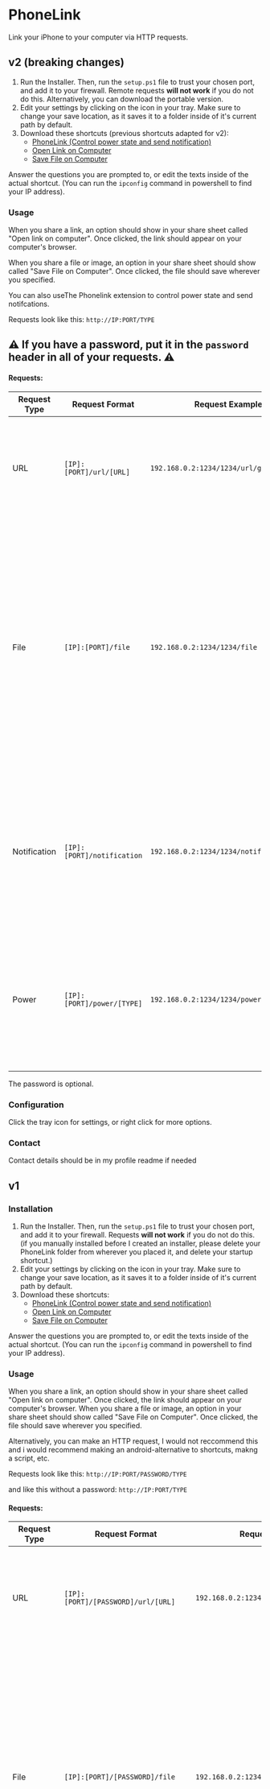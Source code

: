 # PhoneLink

Link your iPhone to your computer via HTTP requests.

## v2 (breaking changes)

1. Run the Installer. Then, run the `setup.ps1` file to trust your chosen port, and add it to your firewall. Remote requests **will not work** if you do not do this. Alternatively, you can download the portable version. 
2. Edit your settings by clicking on the icon in your tray. Make sure to change your save location, as it saves it to a folder inside of it's current path by default.
3. Download these shortcuts (previous shortcuts adapted for v2):
    - [PhoneLink (Control power state and send notification)](https://www.icloud.com/shortcuts/bfdf5285149340c6a249465769d814cd)
    - [Open Link on Computer](https://www.icloud.com/shortcuts/44915410f35c45f8b962414c81dbd17c)
    - [Save File on Computer](https://www.icloud.com/shortcuts/e6491f37c37e42069488034d55df8227)

Answer the questions you are prompted to, or edit the texts inside of the actual shortcut. (You can run the `ipconfig` command in powershell to find your IP address).

### Usage

When you share a link, an option should show in your share sheet called "Open link on computer". Once clicked, the link should appear on your computer's browser.

When you share a file or image, an option in your share sheet should show called "Save File on Computer". Once clicked, the file should save wherever you specified.

You can also useThe Phonelink extension to control power state and send notifcations.

Requests look like this: `http://IP:PORT/TYPE`


## ⚠ If you have a password, put it in the `password` header in all of your requests. ⚠

#### Requests:
|Request Type | Request Format | Request Example | Request Description |
|--|--|--|--|
| URL | `[IP]:[PORT]/url/[URL]` | `192.168.0.2:1234/1234/url/google.co.uk` | A GET request to send a link to your computer. It doesn't need to begin with `http://` or `https://`.|
| File |`[IP]:[PORT]/file`|`192.168.0.2:1234/1234/file`| POST request to save files on your computer. Your file(s) inside of a form-data body. The key can be anything and the value must be your file(s). You can have multiple of these. The save location is whatever specified inside of your settings.|
|Notification|`[IP]:[PORT]/notification`| `192.168.0.2:1234/1234/notification` |A GET request to send a notification to your computer. Your content must be in the form of headers. Your headers are `title`, and `body`. |
|Power|`[IP]:[PORT]/power/[TYPE]`|`192.168.0.2:1234/1234/power/shutdown`|A GET request to control your computer's power state. your `[TYPE]` must be either: `shutdown`, `restart`, `logout`, or `lock`.|

The password is optional.

### Configuration
Click the tray icon for settings, or right click for more options.

### Contact
Contact details should be in my profile readme if needed

## v1

### Installation

1. Run the Installer. Then, run the `setup.ps1` file to trust your chosen port, and add it to your firewall. Requests **will not work** if you do not do this. (if you manually installed before I created an installer, please delete your PhoneLink folder from wherever you placed it, and delete your startup shortcut.)
2. Edit your settings by clicking on the icon in your tray. Make sure to change your save location, as it saves it to a folder inside of it's current path by default.
3. Download these shortcuts:
    - [PhoneLink (Control power state and send notification)](https://www.icloud.com/shortcuts/17aacb75e9704c45bb65b9e8d748f7dd)
    - [Open Link on Computer](https://www.icloud.com/shortcuts/19bfb332f6be4ffd8b5ebcbc55d15cfb)
    - [Save File on Computer](https://www.icloud.com/shortcuts/8c3aa77aecb944a9aa4ee5e202ee4bed)

Answer the questions you are prompted to, or edit the texts inside of the actual shortcut. (You can run the `ipconfig` command in powershell to find your IP address).

### Usage

When you share a link, an option should show in your share sheet called "Open link on computer". Once clicked, the link should appear on your computer's browser.
When you share a file or image, an option in your share sheet should show called "Save File on Computer". Once clicked, the file should save wherever you specified.

Alternatively, you can make an HTTP request, I would not reccommend this and i would recommend making an android-alternative to shortcuts, makng a script, etc. 

Requests look like this: `http://IP:PORT/PASSWORD/TYPE`

and like this without a password: `http://IP:PORT/TYPE`

#### Requests:
|Request Type | Request Format | Request Example | Request Description |
|--|--|--|--|
| URL | `[IP]:[PORT]/[PASSWORD]/url/[URL]` | `192.168.0.2:1234/1234/url/google.co.uk` | A GET request to send a link to your computer. It doesn't need to begin with `http://` or `https://`.|
| File |`[IP]:[PORT]/[PASSWORD]/file`|`192.168.0.2:1234/1234/file`| POST request to save files on your computer. Your file(s) inside of a form-data body. The key can be anything and the value must be your file(s). You can have multiple of these. The save location is whatever specified inside of your settings.|
|Notification|`[IP]:[PORT]/[PASSWORD]/notification`| `192.168.0.2:1234/1234/notification` |A GET request to send a notification to your computer. Your content must be in the form of headers. Your headers are `title`, and `body`. |
|Power|`[IP]:[PORT]/[PASSWORD]/power/[TYPE]`|`192.168.0.2:1234/1234/power/shutdown`|A GET request to control your computer's power state. your `[TYPE]` must be either: `shutdown`, `restart`, `logout`, or `lock`.|

The password is optional.

If you run into any problems make an issue, orcontact me on discord (ahsan#4403).

### Configuration

A settings menu is now available by clicking on the PhoneLink icon in the system tray. (v1.2.0)
